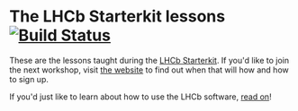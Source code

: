 # The LHCb Starterkit lessons [![Build Status](https://travis-ci.org/lhcb/starterkit-lessons.svg?branch=master)](https://travis-ci.org/lhcb/starterkit-lessons)

These are the lessons taught during the [LHCb Starterkit][starterkit]. If
you'd like to join the next workshop, visit [the website][starterkit] to find
out when that will how and how to sign up.

If you'd just like to learn about how to use the LHCb software, [read
on](first-analysis-steps)!

[starterkit]: https://lhcb.github.io/starterkit
